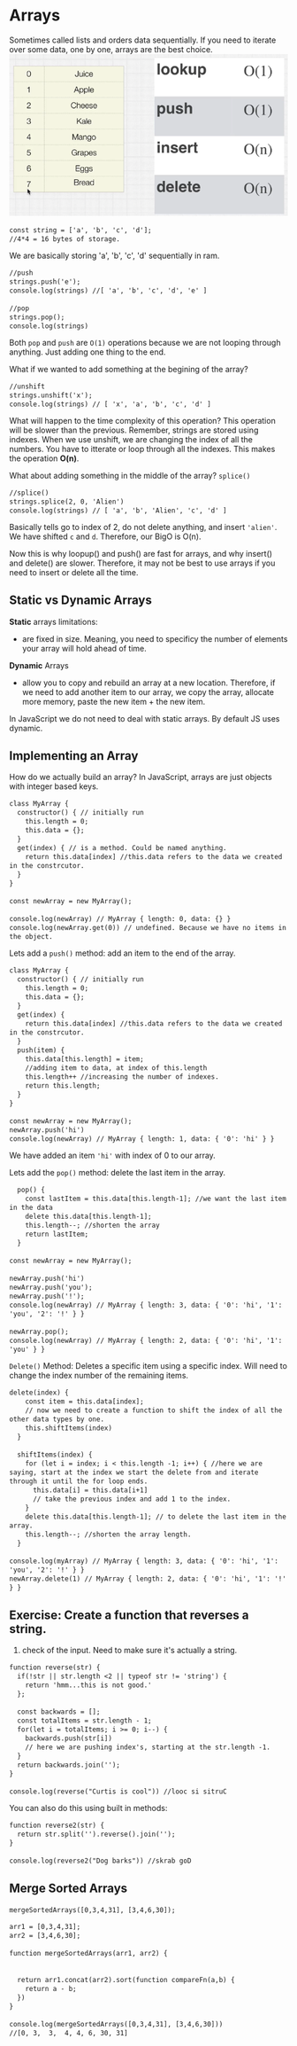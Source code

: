 # Arrays

Sometimes called lists and orders data sequentially. If you need to iterate over some data, one by one, arrays are the best choice.
![Arrays](/images/arrays.png)

```
const string = ['a', 'b', 'c', 'd'];
//4*4 = 16 bytes of storage.
```

We are basically storing 'a', 'b', 'c', 'd' sequentially in ram.

```
//push
strings.push('e');
console.log(strings) //[ 'a', 'b', 'c', 'd', 'e' ]

//pop
strings.pop();
console.log(strings)
```

Both `pop` and `push` are `O(1)` operations because we are not looping through anything. Just adding one thing to the end.

What if we wanted to add something at the begining of the array?

```
//unshift
strings.unshift('x');
console.log(strings) // [ 'x', 'a', 'b', 'c', 'd' ]
```

What will happen to the time complexity of this operation?
This operation will be slower than the previous. Remember, strings are stored using indexes. When we use unshift, we are changing the index of all the numbers. You have to itterate or loop through all the indexes.
This makes the operation **O(n)**.

What about adding something in the middle of the array? `splice()`

```
//splice()
strings.splice(2, 0, 'Alien')
console.log(strings) // [ 'a', 'b', 'Alien', 'c', 'd' ]
```

Basically tells go to index of 2, do not delete anything, and insert `'alien'`. We have shifted `c` and `d`. Therefore, our BigO is O(n).

Now this is why loopup() and push() are fast for arrays, and why insert() and delete() are slower. Therefore, it may not be best to use arrays if you need to insert or delete all the time.

## Static vs Dynamic Arrays

**Static** arrays limitations:

- are fixed in size. Meaning, you need to specificy the number of elements your array will hold ahead of time.

**Dynamic** Arrays

- allow you to copy and rebuild an array at a new location. Therefore, if we need to add another item to our array, we copy the array, allocate more memory, paste the new item + the new item.

In JavaScript we do not need to deal with static arrays. By default JS uses dynamic.

## Implementing an Array

How do we actually build an array? In JavaScript, arrays are just objects with integer based keys.

```
class MyArray {
  constructor() { // initially run
    this.length = 0;
    this.data = {};
  }
  get(index) { // is a method. Could be named anything.
    return this.data[index] //this.data refers to the data we created in the constrcutor.
  }
}

const newArray = new MyArray();

console.log(newArray) // MyArray { length: 0, data: {} }
console.log(newArray.get(0)) // undefined. Because we have no items in the object.
```

Lets add a `push()` method: add an item to the end of the array.

```
class MyArray {
  constructor() { // initially run
    this.length = 0;
    this.data = {};
  }
  get(index) {
    return this.data[index] //this.data refers to the data we created in the constrcutor.
  }
  push(item) {
    this.data[this.length] = item;
    //adding item to data, at index of this.length
    this.length++ //increasing the number of indexes.
    return this.length;
  }
}

const newArray = new MyArray();
newArray.push('hi')
console.log(newArray) // MyArray { length: 1, data: { '0': 'hi' } }
```

We have added an item `'hi'` with index of 0 to our array.

Lets add the `pop()` method: delete the last item in the array.

```
  pop() {
    const lastItem = this.data[this.length-1]; //we want the last item in the data
    delete this.data[this.length-1];
    this.length--; //shorten the array
    return lastItem;
  }

const newArray = new MyArray();

newArray.push('hi')
newArray.push('you');
newArray.push('!');
console.log(newArray) // MyArray { length: 3, data: { '0': 'hi', '1': 'you', '2': '!' } }

newArray.pop();
console.log(newArray) // MyArray { length: 2, data: { '0': 'hi', '1': 'you' } }
```

`Delete()` Method: Deletes a specific item using a specific index. Will need to change the index number of the remaining items.

```
delete(index) {
    const item = this.data[index];
    // now we need to create a function to shift the index of all the other data types by one.
    this.shiftItems(index)
  }

  shiftItems(index) {
    for (let i = index; i < this.length -1; i++) { //here we are saying, start at the index we start the delete from and iterate through it until the for loop ends.
      this.data[i] = this.data[i+1]
      // take the previous index and add 1 to the index.
    }
    delete this.data[this.length-1]; // to delete the last item in the array.
    this.length--; //shorten the array length.
  }

console.log(myArray) // MyArray { length: 3, data: { '0': 'hi', '1': 'you', '2': '!' } }
newArray.delete(1) // MyArray { length: 2, data: { '0': 'hi', '1': '!' } }

```

## Exercise: Create a function that reverses a string.

1. check of the input. Need to make sure it's actually a string.

```
function reverse(str) {
  if(!str || str.length <2 || typeof str != 'string') {
    return 'hmm...this is not good.'
  };

  const backwards = [];
  const totalItems = str.length - 1;
  for(let i = totalItems; i >= 0; i--) {
    backwards.push(str[i])
    // here we are pushing index's, starting at the str.length -1.
  }
  return backwards.join('');
}

console.log(reverse("Curtis is cool")) //looc si sitruC
```

You can also do this using built in methods:

```
function reverse2(str) {
  return str.split('').reverse().join('');
}

console.log(reverse2("Dog barks")) //skrab goD
```

## Merge Sorted Arrays

`mergeSortedArrays([0,3,4,31], [3,4,6,30]);`

```
arr1 = [0,3,4,31];
arr2 = [3,4,6,30];

function mergeSortedArrays(arr1, arr2) {


  return arr1.concat(arr2).sort(function compareFn(a,b) {
    return a - b;
  })
}

console.log(mergeSortedArrays([0,3,4,31], [3,4,6,30]))
//[0, 3,  3,  4, 4, 6, 30, 31]
```
